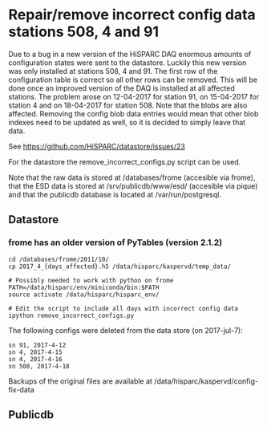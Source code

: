 # Repair/remove incorrect config data stations 508, 4 and 91

Due to a bug in a new version of the HiSPARC DAQ enormous amounts of configuration states were sent to the datastore. Luckily this new version was only installed at stations 508, 4 and 91. The first row of the configuration table is correct so all other rows can be removed. This will be done once an improved version of the DAQ is installed at all affected stations. The problem arose on 12-04-2017 for station 91, on 15-04-2017 for station 4 and on 18-04-2017 for station 508. Note that the blobs are also affected. Removing the config blob data entries would mean that other blob indexes need to be updated as well, so it is decided to simply leave that data.

See https://github.com/HiSPARC/datastore/issues/23

For the datastore the remove_incorrect_configs.py script can be used.

Note that the raw data is stored at /databases/frome (accesible via frome), that the ESD data is stored at /srv/publicdb/www/esd/ (accesible via pique) and that the publicdb database is located at /var/run/postgresql.


## Datastore
### frome has an older version of PyTables (version 2.1.2)

    cd /databases/frome/2011/10/
    cp 2017_4_{days_affected}.h5 /data/hisparc/kaspervd/temp_data/

    # Possibly needed to work with python on frome
    PATH=/data/hisparc/env/miniconda/bin:$PATH
    source activate /data/hisparc/hisparc_env/

    # Edit the script to include all days with incorrect config data
    ipython remove_incorrect_configs.py

The following configs were deleted from the data store (on 2017-jul-7):

    sn 91, 2017-4-12
    sn 4, 2017-4-15
    sn 4, 2017-4-16
    sn 508, 2017-4-18

Backups of the original files are available at /data/hisparc/kaspervd/config-fix-data

## Publicdb


